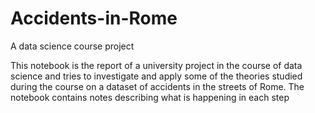 # Accidents-in-Rome
A data science course project  

This notebook is the report of a university project in the course of data science and tries to investigate and apply some of the theories studied during the course on a dataset of accidents in the streets of Rome.
The notebook contains notes describing what is happening in each step
